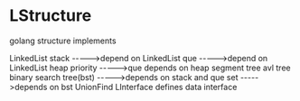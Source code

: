 # LStructure
golang structure implements

LinkedList
stack ----->depend on LinkedList
que ----->depend on LinkedList
heap
priority ----->que depends on heap
segment tree
avl tree
binary search tree(bst) ----->depends on stack and que
set ----->depends on bst
UnionFind
LInterface defines data interface
